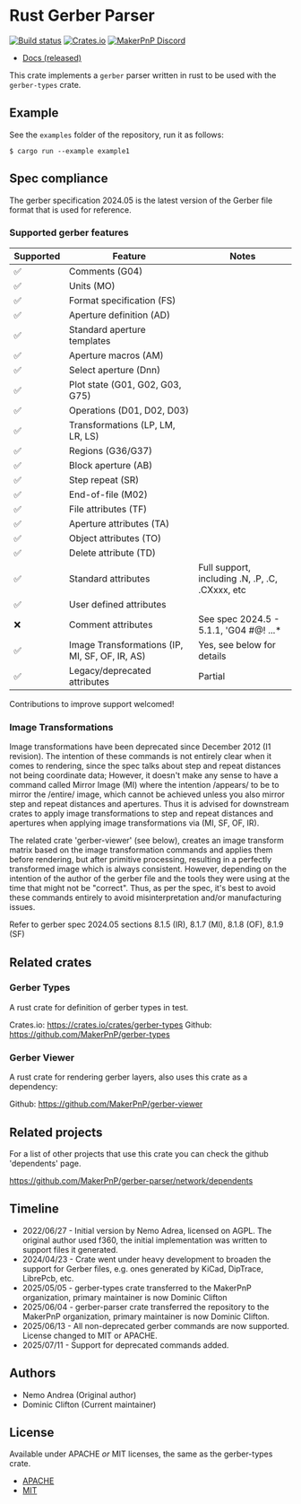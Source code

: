 # Rust Gerber Parser
[![Build status][build-status-badge]][build-status]
[![Crates.io][crates-io-badge]][crates-io]
[![MakerPnP Discord][discord-badge]][discord]

- [Docs (released)](https://docs.rs/gerber-parser/)

This crate implements a `gerber` parser written in rust to be used with the `gerber-types` crate.

## Example

See the `examples` folder of the repository, run it as follows:

    $ cargo run --example example1

## Spec compliance

The gerber specification 2024.05 is the latest version of the Gerber file format that is used for reference.

### Supported gerber features

| Supported | Feature                                        | Notes                                           |
|-----------|------------------------------------------------|-------------------------------------------------|
| ✅         | Comments (G04)                                 |                                                 |
| ✅         | Units (MO)                                     |                                                 |
| ✅         | Format specification (FS)                      |                                                 |
| ✅         | Aperture definition (AD)                       |                                                 |
| ✅         | Standard aperture templates                    |                                                 |
| ✅         | Aperture macros (AM)                           |                                                 |
| ✅         | Select aperture (Dnn)                          |                                                 |
| ✅         | Plot state (G01, G02, G03, G75)                |                                                 |
| ✅         | Operations (D01, D02, D03)                     |                                                 |
| ✅         | Transformations (LP, LM, LR, LS)               |                                                 |
| ✅         | Regions (G36/G37)                              |                                                 |
| ✅         | Block aperture (AB)                            |                                                 |
| ✅         | Step repeat (SR)                               |                                                 |
| ✅         | End-of-file (M02)                              |                                                 |
| ✅         | File attributes (TF)                           |                                                 |
| ✅         | Aperture attributes (TA)                       |                                                 |
| ✅         | Object attributes (TO)                         |                                                 |
| ✅         | Delete attribute (TD)                          |                                                 |
| ✅         | Standard attributes                            | Full support, including .N, .P, .C, .CXxxx, etc |
| ✅         | User defined attributes                        |                                                 |
| ❌         | Comment attributes                             | See spec 2024.5 - 5.1.1, 'G04 #@! ...*          |
| ✅         | Image Transformations (IP, MI, SF, OF, IR, AS) | Yes, see below for details                      |
| ✅         | Legacy/deprecated attributes                   | Partial                                         |

Contributions to improve support welcomed!

### Image Transformations

Image transformations have been deprecated since December 2012 (I1 revision).
The intention of these commands is not entirely clear when it comes to rendering, since the spec talks about
step and repeat distances not being coordinate data; However, it doesn't make any sense to have a command called
Mirror Image (MI) where the intention /appears/ to be to mirror the /entire/ image, which cannot be achieved unless you
also mirror step and repeat distances and apertures.  Thus it is advised for downstream crates to apply image
transformations to step and repeat distances and apertures when applying image transformations via (MI, SF, OF, IR).

The related crate 'gerber-viewer' (see below), creates an image transform matrix based on the image transformation
commands and applies them before rendering, but after primitive processing, resulting in a perfectly transformed image
which is always consistent.  However, depending on the intention of the author of the gerber file and the tools they were
using at the time that might not be "correct".  Thus, as per the spec, it's best to avoid these commands entirely to
avoid misinterpretation and/or manufacturing issues.

Refer to gerber spec 2024.05 sections 8.1.5 (IR), 8.1.7 (MI), 8.1.8 (OF), 8.1.9 (SF)


## Related crates

### Gerber Types

A rust crate for definition of gerber types in test.

Crates.io: https://crates.io/crates/gerber-types
Github: https://github.com/MakerPnP/gerber-types

### Gerber Viewer

A rust crate for rendering gerber layers, also uses this crate as a dependency:

Github: https://github.com/MakerPnP/gerber-viewer

## Related projects

For a list of other projects that use this crate you can check the github 'dependents' page.

https://github.com/MakerPnP/gerber-parser/network/dependents

## Timeline

- 2022/06/27 - Initial version by Nemo Adrea, licensed on AGPL.
  The original author used f360, the initial implementation was written to support files it generated.
- 2024/04/23 - Crate went under heavy development to broaden the support for Gerber files, e.g. ones generated by KiCad, DipTrace,
  LibrePcb, etc.
- 2025/05/05 - gerber-types crate transferred to the MakerPnP organization, primary maintainer is now Dominic Clifton
- 2025/06/04 - gerber-parser crate transferred the repository to the MakerPnP organization, primary maintainer is now Dominic Clifton.
- 2025/06/13 - All non-deprecated gerber commands are now supported. License changed to MIT or APACHE.
- 2025/07/11 - Support for deprecated commands added.


## Authors

* Nemo Andrea (Original author)
* Dominic Clifton (Current maintainer)

## License

Available under APACHE *or* MIT licenses, the same as the gerber-types crate.

* [APACHE](LICENSE-APACHE)
* [MIT](LICENSE-MIT)

<!-- Badges -->

[build-status]: https://github.com/makerpnp/gerber-parser/actions/workflows/ci.yml
[build-status-badge]: https://github.com/makerpnp/gerber-parser/workflows/CI/badge.svg
[crates-io]: https://crates.io/crates/gerber-parser
[crates-io-badge]: https://img.shields.io/crates/v/gerber-parser.svg
[discord]: https://discord.gg/ffwj5rKZuf
[discord-badge]: https://img.shields.io/discord/1255867192503832688?label=MakerPnP%20discord&color=%2332c955
